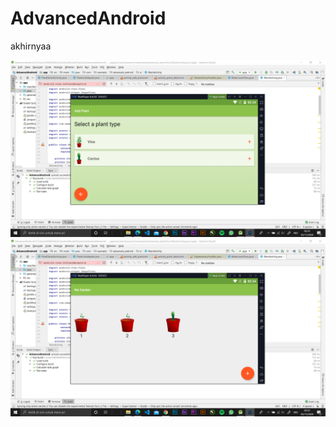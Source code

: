# AdvancedAndroid
akhirnyaa

![alt text](https://github.com/ManggalaKZ/AdvancedAndroid/blob/master/Screenshot%20(484).png)
![alt text](https://github.com/ManggalaKZ/AdvancedAndroid/blob/master/Screenshot%20(485).png)

